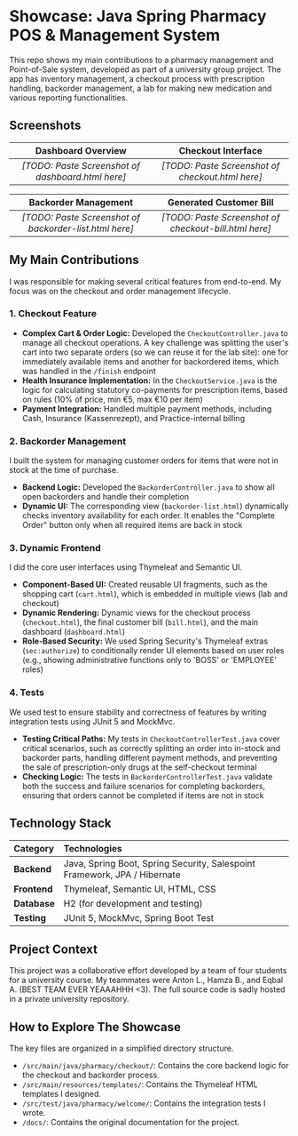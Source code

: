 # Showcase: Java Spring Pharmacy POS & Management System

This repo shows my main contributions to a pharmacy management and Point-of-Sale system, developed as part of a university group project. The app has inventory management, a checkout process with prescription handling, backorder management, a lab for making new medication and various reporting functionalities.

## Screenshots

| Dashboard Overview | Checkout Interface |
| :---: | :---: |
| *[TODO: Paste Screenshot of dashboard.html here]* | *[TODO: Paste Screenshot of checkout.html here]* |

| Backorder Management | Generated Customer Bill |
| :---: | :---: |
| *[TODO: Paste Screenshot of backorder-list.html here]* | *[TODO: Paste Screenshot of checkout-bill.html here]* |


## My Main Contributions

I was responsible for making several critical features from end-to-end. My focus was on the checkout and order management lifecycle.

### 1. Checkout Feature
* **Complex Cart & Order Logic:** Developed the `CheckoutController.java` to manage all checkout operations. A key challenge was splitting the user's cart into two separate orders (so we can reuse it for the lab site): one for immediately available items and another for backordered items, which was handled in the `/finish` endpoint
* **Health Insurance Implementation:** In the `CheckoutService.java` is the logic for calculating statutory co-payments for prescription items, based on rules (10% of price, min €5, max €10 per item)
* **Payment Integration:** Handled multiple payment methods, including Cash, Insurance (Kassenrezept), and Practice-internal billing

### 2. Backorder Management
I built the system for managing customer orders for items that were not in stock at the time of purchase.

* **Backend Logic:** Developed the `BackorderController.java` to show all open backorders and handle their completion
* **Dynamic UI:** The corresponding view (`backorder-list.html`) dynamically checks inventory availability for each order. It enables the "Complete Order" button only when all required items are back in stock

### 3. Dynamic Frontend
I did the core user interfaces using Thymeleaf and Semantic UI.

* **Component-Based UI:** Created reusable UI fragments, such as the shopping cart (`cart.html`), which is embedded in multiple views (lab and checkout)
* **Dynamic Rendering:** Dynamic views for the checkout process (`checkout.html`), the final customer bill (`bill.html`), and the main dashboard (`dashboard.html`)
* **Role-Based Security:** We used Spring Security's Thymeleaf extras (`sec:authorize`) to conditionally render UI elements based on user roles (e.g., showing administrative functions only to 'BOSS' or 'EMPLOYEE' roles)

### 4. Tests
We used test to ensure stability and correctness of features by writing integration tests using JUnit 5 and MockMvc.

* **Testing Critical Paths:** My tests in `CheckoutControllerTest.java` cover critical scenarios, such as correctly splitting an order into in-stock and backorder parts, handling different payment methods, and preventing the sale of prescription-only drugs at the self-checkout terminal
* **Checking Logic:** The tests in `BackorderControllerTest.java` validate both the success and failure scenarios for completing backorders, ensuring that orders cannot be completed if items are not in stock

## Technology Stack

| Category | Technologies |
| :--- | :--- |
| **Backend** | Java, Spring Boot, Spring Security, Salespoint Framework, JPA / Hibernate |
| **Frontend** | Thymeleaf, Semantic UI, HTML, CSS |
| **Database** | H2 (for development and testing) |
| **Testing** | JUnit 5, MockMvc, Spring Boot Test |

## Project Context

This project was a collaborative effort developed by a team of four students for a university course. My teammates were Anton L., Hamza B., and Eqbal A. (BEST TEAM EVER YEAAAHHH <3). The full source code is sadly hosted in a private university repository. 

## How to Explore The Showcase

The key files are organized in a simplified directory structure.

* `/src/main/java/pharmacy/checkout/`: Contains the core backend logic for the checkout and backorder process.
* `/src/main/resources/templates/`: Contains the Thymeleaf HTML templates I designed.
* `/src/test/java/pharmacy/welcome/`: Contains the integration tests I wrote.
* `/docs/`: Contains the original documentation for the project.
